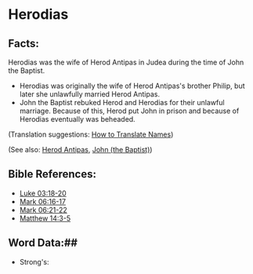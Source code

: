 # Herodias #

## Facts: ##

Herodias was the wife of Herod Antipas in Judea during the time of John the Baptist.

* Herodias was originally the wife of Herod Antipas's brother Philip, but later she unlawfully married Herod Antipas.
* John the Baptist rebuked Herod and Herodias for their unlawful marriage. Because of this, Herod put John in prison and because of Herodias eventually was beheaded.

(Translation suggestions: [How to Translate Names](rc://en/ta/man/translate/translate-names))

(See also: [Herod Antipas](../other/herodantipas.md), [John (the Baptist)](../other/johnthebaptist.md))

## Bible References: ##

* [Luke 03:18-20](rc://en/tn/help/luk/03/18)
* [Mark 06:16-17](rc://en/tn/help/mrk/06/16)
* [Mark 06:21-22](rc://en/tn/help/mrk/06/21)
* [Matthew 14:3-5](rc://en/tn/help/mat/14/03)

## Word Data:##

* Strong's: 

